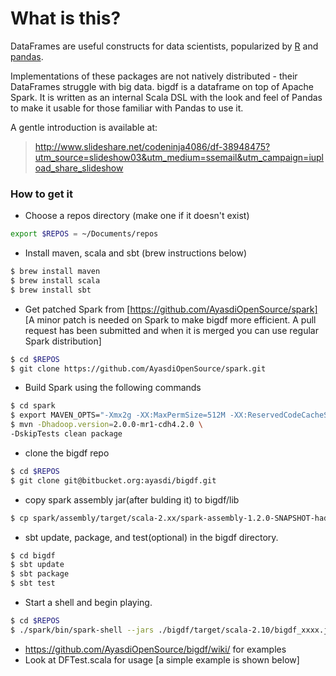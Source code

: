 # What is this?
DataFrames are useful constructs for data scientists, popularized by [R] and [pandas].

[pandas]:http://pandas.pydata.org/pandas-docs/stable/generated/pandas.DataFrame.html
[R]:http://www.r-tutor.com/r-introduction/data-frame
[https://github.com/AyasdiOpenSource/spark]:https://github.com/AyasdiOpenSource/spark
Implementations of these packages are not natively distributed - their DataFrames struggle with big data. bigdf is a dataframe on top of Apache Spark. It is written as an internal Scala DSL with the look and feel of Pandas to make it usable for those familiar with Pandas to use it.

A gentle introduction is available at:
> http://www.slideshare.net/codeninja4086/df-38948475?utm_source=slideshow03&utm_medium=ssemail&utm_campaign=iupload_share_slideshow


### How to get it
- Choose a repos directory (make one if it doesn't exist)
```sh
export $REPOS = ~/Documents/repos
```
- Install maven, scala and sbt (brew instructions below)
```sh
$ brew install maven
$ brew install scala
$ brew install sbt
```
- Get patched Spark from [https://github.com/AyasdiOpenSource/spark] [A minor patch is needed on Spark to make bigdf more efficient. A pull request has been submitted and when it is merged you can use regular Spark distribution] 
```sh
$ cd $REPOS
$ git clone https://github.com/AyasdiOpenSource/spark.git
```
- Build Spark using the following commands
```sh
$ cd spark
$ export MAVEN_OPTS="-Xmx2g -XX:MaxPermSize=512M -XX:ReservedCodeCacheSize=512m"
$ mvn -Dhadoop.version=2.0.0-mr1-cdh4.2.0 \
-DskipTests clean package
```
- clone the bigdf repo
```sh
$ cd $REPOS
$ git clone git@bitbucket.org:ayasdi/bigdf.git
```
- copy spark assembly jar(after bulding it) to bigdf/lib
```sh
$ cp spark/assembly/target/scala-2.xx/spark-assembly-1.2.0-SNAPSHOT-hadoop2.0.0-mr1-cdh4.2.0.jar bigdf/lib
```
- sbt update, package, and test(optional) in the bigdf directory.
```sh
$ cd bigdf
$ sbt update
$ sbt package
$ sbt test
```
- Start a shell and begin playing.
```sh
$ cd $REPOS
$ ./spark/bin/spark-shell --jars ./bigdf/target/scala-2.10/bigdf_xxxx.jar 
```
- https://github.com/AyasdiOpenSource/bigdf/wiki/ for examples
- Look at DFTest.scala for usage [a simple example is shown below]